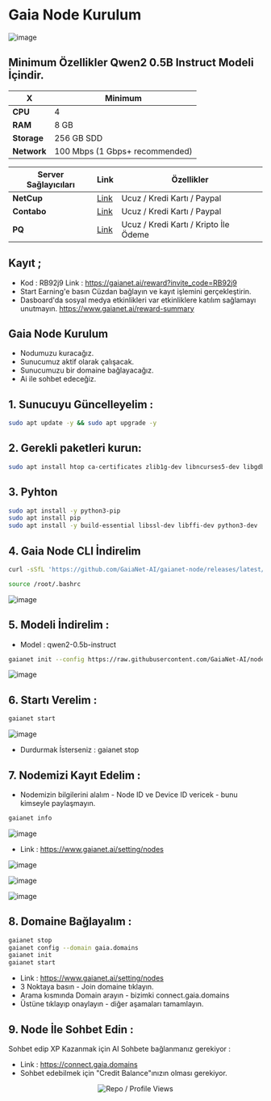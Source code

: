 # Gaia Node Kurulum

![image](https://github.com/user-attachments/assets/c7893f6c-c343-4650-95a9-ca90000c6aa6)

## Minimum Özellikler Qwen2 0.5B Instruct Modeli İçindir. 


| X        | Minimum              |
|------------------|----------------------------|
| **CPU**          | 4 |
| **RAM**          | 8 GB                     |
| **Storage**      | 256 GB SDD                   |
| **Network**      | 100 Mbps (1 Gbps+ recommended) |

| Server Sağlayıcıları        | Link              | Özellikler |
|------------------|----------------------------|----------------------------|
| **NetCup**          | [Link](https://www.netcup.com/en/?ref=261820) | Ucuz / Kredi Kartı / Paypal |
| **Contabo**          | [Link](https://www.dpbolvw.net/click-101330552-12454592)                     | Ucuz / Kredi Kartı / Paypal  |
| **PQ**      | [Link](https://pq.hosting/?from=627713)                  | Ucuz / Kredi Kartı / Kripto İle Ödeme |

## Kayıt ; 

- Kod : RB92j9 Link : https://gaianet.ai/reward?invite_code=RB92j9
- Start Earning'e basın Cüzdan bağlayın ve kayıt işlemini gerçekleştirin.
- Dasboard'da sosyal medya etkinlikleri var etkinliklere katılım sağlamayı unutmayın. https://www.gaianet.ai/reward-summary

## Gaia Node Kurulum 

- Nodumuzu kuracağız.
- Sunucumuz aktif olarak çalışacak.
- Sunucumuzu bir domaine bağlayacağız.
- Ai ile sohbet edeceğiz.


## 1. Sunucuyu Güncelleyelim : 

```bash
sudo apt update -y && sudo apt upgrade -y
```
## 2. Gerekli paketleri kurun:

```bash
sudo apt install htop ca-certificates zlib1g-dev libncurses5-dev libgdbm-dev libnss3-dev tmux iptables curl nvme-cli git wget make jq libleveldb-dev build-essential pkg-config ncdu tar clang bsdmainutils lsb-release libssl-dev libreadline-dev libffi-dev jq gcc screen unzip lz4 -y
```

## 3. Pyhton 

```bash
sudo apt install -y python3-pip
sudo apt install pip
sudo apt install -y build-essential libssl-dev libffi-dev python3-dev
```
## 4. Gaia Node CLI İndirelim 

```bash
curl -sSfL 'https://github.com/GaiaNet-AI/gaianet-node/releases/latest/download/install.sh' | bash
```

```bash
source /root/.bashrc
```

![image](https://github.com/user-attachments/assets/2053663d-960d-49ef-945d-3dea6ca14696)


## 5. Modeli İndirelim : 

- Model : qwen2-0.5b-instruct

```bash
gaianet init --config https://raw.githubusercontent.com/GaiaNet-AI/node-configs/main/qwen2-0.5b-instruct/config.json
```

![image](https://github.com/user-attachments/assets/f2117332-5a02-41f9-bdd0-1d7877041218)


## 6. Startı Verelim : 
```bash
gaianet start
```

![image](https://github.com/user-attachments/assets/25397317-5733-442a-81cc-ff593bcb4c02)


- Durdurmak İsterseniz : gaianet stop

## 7. Nodemizi Kayıt Edelim : 

- Nodemizin bilgilerini alalım - Node ID ve Device ID vericek - bunu kimseyle paylaşmayın.

```bash
gaianet info
```
![image](https://github.com/user-attachments/assets/219b8bb4-167c-40d6-85a0-6321661d3f7c)


- Link : https://www.gaianet.ai/setting/nodes

![image](https://github.com/user-attachments/assets/5c561fbd-832d-4219-8731-73423b92d618)

![image](https://github.com/user-attachments/assets/4de464c6-444b-41b1-a8bb-8c808e41576b)

![image](https://github.com/user-attachments/assets/8a9e9782-db5d-487c-b193-b979e3472043)


## 8. Domaine Bağlayalım : 
```bash
gaianet stop
gaianet config --domain gaia.domains
gaianet init
gaianet start
```

- Link : https://www.gaianet.ai/setting/nodes
- 3 Noktaya basın - Join domaine tıklayın. 
- Arama kısmında Domain arayın - bizimki connect.gaia.domains
- Üstüne tıklayıp onaylayın - diğer aşamaları tamamlayın.

## 9. Node İle Sohbet Edin : 

Sohbet edip XP Kazanmak için AI Sohbete bağlanmanız gerekiyor : 
- Link : https://connect.gaia.domains
- Sohbet edebilmek için "Credit Balance"ınızın olması gerekiyor.

<p align="center">
  <img src="https://komarev.com/ghpvc/?username=FurkanL0&style=flat-square&color=red&label=Profile+Views+/+Repo+Views+" alt="Repo / Profile Views" />
</p>
